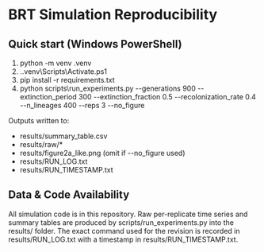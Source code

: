 ﻿# BRT Simulation Reproducibility

## Quick start (Windows PowerShell)
1. python -m venv .venv
2. .\.venv\Scripts\Activate.ps1
3. pip install -r requirements.txt
4. python scripts\run_experiments.py --generations 900 --extinction_period 300 --extinction_fraction 0.5 --recolonization_rate 0.4 --n_lineages 400 --reps 3 --no_figure

Outputs written to:
- results/summary_table.csv
- results/raw/*
- results/figure2a_like.png (omit if --no_figure used)
- results/RUN_LOG.txt
- results/RUN_TIMESTAMP.txt

## Data & Code Availability
All simulation code is in this repository. Raw per-replicate time series and summary tables are produced by scripts/run_experiments.py into the results/ folder. The exact command used for the revision is recorded in results/RUN_LOG.txt with a timestamp in results/RUN_TIMESTAMP.txt.
